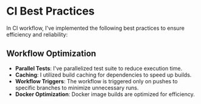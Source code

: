 # CI Best Practices

In CI workflow, I've implemented the following best practices to ensure efficiency and reliability:

## Workflow Optimization

- **Parallel Tests**: I've parallelized test suite to reduce execution time.
- **Caching**: I utilized build caching for dependencies to speed up builds.
- **Workflow Triggers**: The workflow is triggered only on pushes to specific branches to minimize unnecessary runs.
- **Docker Optimization**: Docker image builds are optimized for efficiency.
